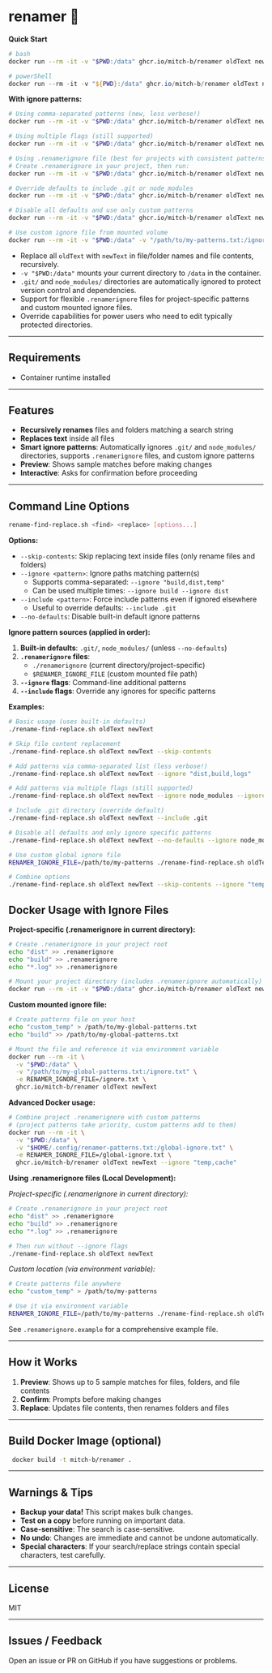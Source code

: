 # renamer 🔀

**Quick Start**

```bash
# bash
docker run --rm -it -v "$PWD:/data" ghcr.io/mitch-b/renamer oldText newText
```

```powershell
# powerShell
docker run --rm -it -v "${PWD}:/data" ghcr.io/mitch-b/renamer oldText newText
```

**With ignore patterns:**

```bash
# Using comma-separated patterns (new, less verbose!)
docker run --rm -it -v "$PWD:/data" ghcr.io/mitch-b/renamer oldText newText --ignore "dist,build,logs"

# Using multiple flags (still supported)
docker run --rm -it -v "$PWD:/data" ghcr.io/mitch-b/renamer oldText newText --ignore node_modules --ignore dist

# Using .renamerignore file (best for projects with consistent patterns)
# Create .renamerignore in your project, then run:
docker run --rm -it -v "$PWD:/data" ghcr.io/mitch-b/renamer oldText newText

# Override defaults to include .git or node_modules
docker run --rm -it -v "$PWD:/data" ghcr.io/mitch-b/renamer oldText newText --include .git

# Disable all defaults and use only custom patterns
docker run --rm -it -v "$PWD:/data" ghcr.io/mitch-b/renamer oldText newText --no-defaults --ignore temp

# Use custom ignore file from mounted volume
docker run --rm -it -v "$PWD:/data" -v "/path/to/my-patterns.txt:/ignore.txt" -e RENAMER_IGNORE_FILE=/ignore.txt ghcr.io/mitch-b/renamer oldText newText
```

- Replace all `oldText` with `newText` in file/folder names and file contents, recursively.
- `-v "$PWD:/data"` mounts your current directory to `/data` in the container.
- `.git/` and `node_modules/` directories are automatically ignored to protect version control and dependencies.
- Support for flexible `.renamerignore` files for project-specific patterns and custom mounted ignore files.
- Override capabilities for power users who need to edit typically protected directories.

---

## Requirements
- Container runtime installed

---

## Features
- **Recursively renames** files and folders matching a search string
- **Replaces text** inside all files
- **Smart ignore patterns**: Automatically ignores `.git/` and `node_modules/` directories, supports `.renamerignore` files, and custom ignore patterns
- **Preview**: Shows sample matches before making changes
- **Interactive**: Asks for confirmation before proceeding

---

## Command Line Options

```bash
rename-find-replace.sh <find> <replace> [options...]
```

**Options:**
- `--skip-contents`: Skip replacing text inside files (only rename files and folders)
- `--ignore <pattern>`: Ignore paths matching pattern(s)
  - Supports comma-separated: `--ignore "build,dist,temp"`
  - Can be used multiple times: `--ignore build --ignore dist`
- `--include <pattern>`: Force include patterns even if ignored elsewhere
  - Useful to override defaults: `--include .git`
- `--no-defaults`: Disable built-in default ignore patterns

**Ignore pattern sources (applied in order):**
1. **Built-in defaults**: `.git/`, `node_modules/` (unless `--no-defaults`)
2. **`.renamerignore` files**:
   - `./renamerignore` (current directory/project-specific)
   - `$RENAMER_IGNORE_FILE` (custom mounted file path)
3. **`--ignore` flags**: Command-line additional patterns
4. **`--include` flags**: Override any ignores for specific patterns

**Examples:**
```bash
# Basic usage (uses built-in defaults)
./rename-find-replace.sh oldText newText

# Skip file content replacement
./rename-find-replace.sh oldText newText --skip-contents

# Add patterns via comma-separated list (less verbose!)
./rename-find-replace.sh oldText newText --ignore "dist,build,logs"

# Add patterns via multiple flags (still supported)
./rename-find-replace.sh oldText newText --ignore node_modules --ignore dist

# Include .git directory (override default)
./rename-find-replace.sh oldText newText --include .git

# Disable all defaults and only ignore specific patterns
./rename-find-replace.sh oldText newText --no-defaults --ignore node_modules

# Use custom global ignore file
RENAMER_IGNORE_FILE=/path/to/my-patterns ./rename-find-replace.sh oldText newText

# Combine options
./rename-find-replace.sh oldText newText --skip-contents --ignore "temp,cache"
```

## Docker Usage with Ignore Files

**Project-specific (.renamerignore in current directory):**
```bash
# Create .renamerignore in your project root
echo "dist" >> .renamerignore
echo "build" >> .renamerignore
echo "*.log" >> .renamerignore

# Mount your project directory (includes .renamerignore automatically)
docker run --rm -it -v "$PWD:/data" ghcr.io/mitch-b/renamer oldText newText
```

**Custom mounted ignore file:**
```bash
# Create patterns file on your host
echo "custom_temp" > /path/to/my-global-patterns.txt
echo "build" >> /path/to/my-global-patterns.txt

# Mount the file and reference it via environment variable
docker run --rm -it \
  -v "$PWD:/data" \
  -v "/path/to/my-global-patterns.txt:/ignore.txt" \
  -e RENAMER_IGNORE_FILE=/ignore.txt \
  ghcr.io/mitch-b/renamer oldText newText
```

**Advanced Docker usage:**
```bash
# Combine project .renamerignore with custom patterns
# (project patterns take priority, custom patterns add to them)
docker run --rm -it \
  -v "$PWD:/data" \
  -v "$HOME/.config/renamer-patterns.txt:/global-ignore.txt" \
  -e RENAMER_IGNORE_FILE=/global-ignore.txt \
  ghcr.io/mitch-b/renamer oldText newText --ignore "temp,cache"
```

**Using .renamerignore files (Local Development):**

*Project-specific (.renamerignore in current directory):*
```bash
# Create .renamerignore in your project root
echo "dist" >> .renamerignore
echo "build" >> .renamerignore
echo "*.log" >> .renamerignore

# Then run without --ignore flags
./rename-find-replace.sh oldText newText
```

*Custom location (via environment variable):*
```bash
# Create patterns file anywhere
echo "custom_temp" > /path/to/my-patterns

# Use it via environment variable  
RENAMER_IGNORE_FILE=/path/to/my-patterns ./rename-find-replace.sh oldText newText
```

See `.renamerignore.example` for a comprehensive example file.

---

## How it Works
1. **Preview**: Shows up to 5 sample matches for files, folders, and file contents
2. **Confirm**: Prompts before making changes
3. **Replace**: Updates file contents, then renames folders and files

---

## Build Docker Image (optional)

```bash
 docker build -t mitch-b/renamer .
```

---

## Warnings & Tips
- **Backup your data!** This script makes bulk changes.
- **Test on a copy** before running on important data.
- **Case-sensitive**: The search is case-sensitive.
- **No undo**: Changes are immediate and cannot be undone automatically.
- **Special characters**: If your search/replace strings contain special characters, test carefully.

---

## License
MIT

---

## Issues / Feedback
Open an issue or PR on GitHub if you have suggestions or problems.
